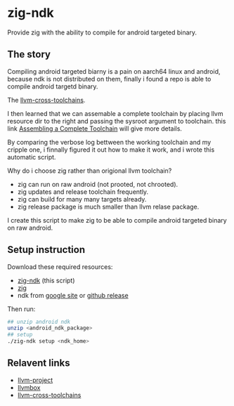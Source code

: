 # zig-ndk

Provide zig with the ability to compile for android targeted binary.

## The story

Compiling android targeted biarny is a pain on aarch64 linux and android, because ndk is not distributed on them, finally i found a repo is able to compile android targetd binary.  

The [llvm-cross-toolchains](https://github.com/shengyun-zhou/llvm-cross-toolchains).

I then learned that we can assemable a complete toolchain by placing llvm resource dir to the right and passing the sysroot argument to toolchain. this link [Assembling a Complete Toolchain](https://clang.llvm.org/docs/Toolchain.html) will give more details.

By comparing the verbose log bettween the working toolchain and my cripple one, i finnally figured it out how to make it work, and i wrote this automatic script.

Why do i choose zig rather than origional llvm toolchain?

* zig can run on raw android (not prooted, not chrooted).
* zig updates and release toolchain frequently.
* zig can build for many many targets already.
* zig release package is much smaller than llvm relase package.

I create this script to make zig to be able to compile android targeted binary on raw android.

## Setup instruction

Download these required resources:

* [zig-ndk](https://github.com/zongou/zig-ndk) (this script)
* [zig](https://ziglang.org/download/)
* ndk from [google site](https://developer.android.google.com/ndk/downloads) or [github release](https://github.com/android/ndk/releases)

Then run:

```sh
## unzip android ndk
unzip <android_ndk_package>
## setup
./zig-ndk setup <ndk_home>
```

## Relavent links

* [llvm-project](https://github.com/llvm/llvm-project)
* [llvmbox](https://github.com/rsms/llvmbox)
* [llvm-cross-toolchains](https://github.com/shengyun-zhou/llvm-cross-toolchains)
